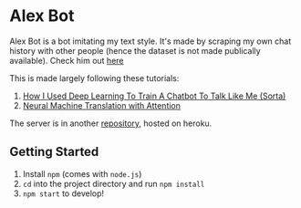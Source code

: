 # Alex Bot

Alex Bot is a bot imitating my text style. It's made by scraping my own chat history with other people (hence the dataset is not made publically available). Check him out [here](http://alexding123.github.io/alexbot)

This is made largely following these tutorials:

1. [How I Used Deep Learning To Train A Chatbot To Talk Like Me (Sorta)](https://adeshpande3.github.io/How-I-Used-Deep-Learning-to-Train-a-Chatbot-to-Talk-Like-Me)
2. [Neural Machine Translation with Attention](https://www.tensorflow.org/beta/tutorials/text/nmt_with_attention)

The server is in another [repository](https://github.com/alexding123/alexbot-server), hosted on heroku.

## Getting Started

1. Install `npm` (comes with `node.js`)
2. `cd` into the project directory and run `npm install`
3. `npm start` to develop!
